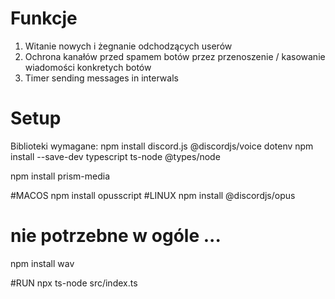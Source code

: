 # Funkcje
1. Witanie nowych i żegnanie odchodzących userów
2. Ochrona kanałów przed spamem botów przez przenoszenie / kasowanie wiadomości konkretych botów
3. Timer sending messages in interwals



# Setup

Biblioteki wymagane:
npm install discord.js @discordjs/voice dotenv
npm install --save-dev typescript ts-node @types/node

npm install prism-media


#MACOS
npm install opusscript
#LINUX
npm install @discordjs/opus


# nie potrzebne w ogóle ...
npm install wav


#RUN
npx ts-node src/index.ts
